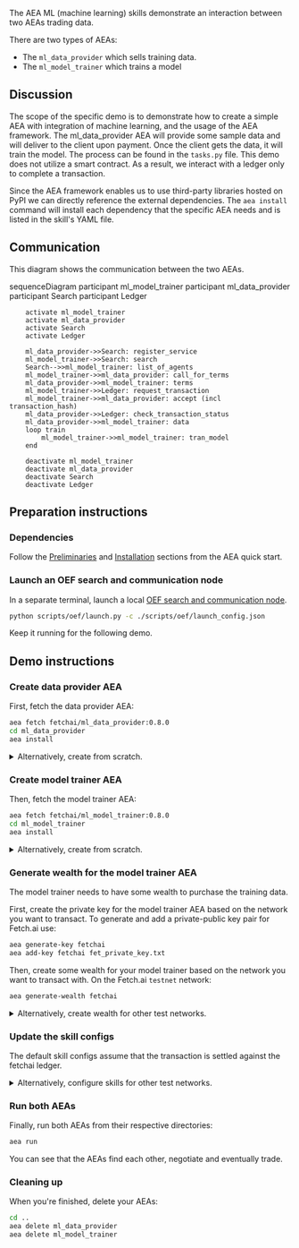 The AEA ML (machine learning) skills demonstrate an interaction between two AEAs trading data.

There are two types of AEAs:

* The `ml_data_provider` which sells training data.
* The `ml_model_trainer` which trains a model

## Discussion

The scope of the specific demo is to demonstrate how to create a simple AEA with integration of machine learning, and the usage of the AEA framework. The ml_data_provider AEA
will provide some sample data and will deliver to the client upon payment. Once the client gets the data, it will train the model. The process can be found in the `tasks.py` file.
This demo does not utilize a smart contract. As a result, we interact with a ledger only to complete a transaction.

Since the AEA framework enables us to use third-party libraries hosted on PyPI we can directly reference the external dependencies.
The `aea install` command will install each dependency that the specific AEA needs and is listed in the skill's YAML file. 

## Communication

This diagram shows the communication between the two AEAs.

<div class="mermaid">
    sequenceDiagram
        participant ml_model_trainer
        participant ml_data_provider
        participant Search
        participant Ledger
    
        activate ml_model_trainer
        activate ml_data_provider
        activate Search
        activate Ledger
        
        ml_data_provider->>Search: register_service
        ml_model_trainer->>Search: search
        Search-->>ml_model_trainer: list_of_agents
        ml_model_trainer->>ml_data_provider: call_for_terms
        ml_data_provider->>ml_model_trainer: terms
        ml_model_trainer->>Ledger: request_transaction
        ml_model_trainer->>ml_data_provider: accept (incl transaction_hash)
        ml_data_provider->>Ledger: check_transaction_status
        ml_data_provider->>ml_model_trainer: data
        loop train
            ml_model_trainer->>ml_model_trainer: tran_model
        end
        
        deactivate ml_model_trainer
        deactivate ml_data_provider
        deactivate Search
        deactivate Ledger

</div>  

## Preparation instructions

### Dependencies

Follow the <a href="../quickstart/#preliminaries">Preliminaries</a> and <a href="../quickstart/#installation">Installation</a> sections from the AEA quick start.

### Launch an OEF search and communication node

In a separate terminal, launch a local [OEF search and communication node](../oef-ledger).
``` bash
python scripts/oef/launch.py -c ./scripts/oef/launch_config.json
```

Keep it running for the following demo.

## Demo instructions

### Create data provider AEA

First, fetch the data provider AEA:
``` bash
aea fetch fetchai/ml_data_provider:0.8.0
cd ml_data_provider
aea install
```

<details><summary>Alternatively, create from scratch.</summary>
<p>

The following steps create the data provider from scratch:
``` bash
aea create ml_data_provider
cd ml_data_provider
aea add connection fetchai/oef:0.6.0
aea add connection fetchai/ledger:0.2.0
aea add skill fetchai/ml_data_provider:0.7.0
aea config set agent.default_connection fetchai/oef:0.6.0
aea install
```

In `ml_data_provider/aea-config.yaml` add 
``` yaml
default_routing:
  fetchai/ledger_api:0.1.0: fetchai/ledger:0.2.0
```

</p>
</details>

### Create model trainer AEA

Then, fetch the model trainer AEA:
``` bash
aea fetch fetchai/ml_model_trainer:0.8.0
cd ml_model_trainer
aea install
```

<details><summary>Alternatively, create from scratch.</summary>
<p>

The following steps create the model trainer from scratch:
``` bash
aea create ml_model_trainer
cd ml_model_trainer
aea add connection fetchai/oef:0.6.0
aea add connection fetchai/ledger:0.2.0
aea add skill fetchai/ml_train:0.7.0
aea config set agent.default_connection fetchai/oef:0.6.0
aea install
```

In `ml_model_trainer/aea-config.yaml` add 
``` yaml
default_routing:
  fetchai/ledger_api:0.1.0: fetchai/ledger:0.2.0
```

</p>
</details>

### Generate wealth for the model trainer AEA

The model trainer needs to have some wealth to purchase the training data.

First, create the private key for the model trainer AEA based on the network you want to transact. To generate and add a private-public key pair for Fetch.ai use:
``` bash
aea generate-key fetchai
aea add-key fetchai fet_private_key.txt
```

Then, create some wealth for your model trainer based on the network you want to transact with. On the Fetch.ai `testnet` network:
``` bash
aea generate-wealth fetchai
```

<details><summary>Alternatively, create wealth for other test networks.</summary>
<p>

To generate and add a private-public key pair for Ethereum use:
``` bash
aea generate-key ethereum
aea add-key ethereum eth_private_key.txt
```

On the Ethereum `ropsten` network.
``` bash
aea generate-wealth ethereum
```

Alternatively, to generate and add a private-public key pair for Cosmos use:
``` bash
aea generate-key cosmos
aea add-key cosmos cosmos_private_key.txt
```

On the Cosmos `testnet` network.
``` bash
aea generate-wealth cosmos
```

</p>
</details>

### Update the skill configs

The default skill configs assume that the transaction is settled against the fetchai ledger.

<details><summary>Alternatively, configure skills for other test networks.</summary>
<p>

<strong>Data provider:</strong>
<br>
Ensure you are in the ml_data_provider project directory.

For ethereum, update the skill config of the data provider via the `aea config get/set` command like so:
``` bash
aea config set vendor.fetchai.skills. ml_data_provider.models.strategy.args.currency_id ETH
aea config set vendor.fetchai.skills.ml_data_provider.models.strategy.args.ledger_id ethereum
```

Or for cosmos, like so:
``` bash
aea config set vendor.fetchai.skills.ml_data_provider.models.strategy.args.currency_id ATOM
aea config set vendor.fetchai.skills.ml_data_provider.models.strategy.args.ledger_id cosmos
```

This updates the ml_data_provider skill config (`ml_data_provider/vendor/fetchai/skills/ml_data_provider/skill.yaml`).


<strong>Model trainer:</strong>
<br>
Ensure you are in the ml_model_trainer project directory.

For ethereum, update the skill config of the ml_model_trainer via the `aea config get/set` command like so:
``` bash
aea config set vendor.fetchai.skills.ml_trainer.models.strategy.args.currency_id ETH
aea config set vendor.fetchai.skills.ml_trainer.models.strategy.args.ledger_id ethereum
```

Or for cosmos, like so:
``` bash
aea config set vendor.fetchai.skills.ml_train.models.strategy.args.currency_id ATOM
aea config set vendor.fetchai.skills.ml_train.models.strategy.args.ledger_id cosmos
```

This updates the ml_nodel_trainer skill config (`ml_model_trainer/vendor/fetchai/skills/ml_train/skill.yaml`).

</p>
</details>

### Run both AEAs

Finally, run both AEAs from their respective directories:
``` bash
aea run
```

You can see that the AEAs find each other, negotiate and eventually trade.

### Cleaning up

When you're finished, delete your AEAs:
``` bash
cd ..
aea delete ml_data_provider
aea delete ml_model_trainer
```

<br />
